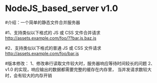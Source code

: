 # NodeJS_based_server v1.0

#介绍：一个简单的静态文件合并服务器

#1、支持类似以下格式的 JS 或 CSS 文件合并请求
http://assets.example.com/foo/??bar.js,baz.js

#2、支持类似以下格式的普通 JS 或 CSS 文件请求
http://assets.example.com/foo/bar.js

#版本修改：
1、修改串行读取文件较大时，服务器响应等待时间较长的问题
2、v1.0 的实现，响应输出的数据都需要完整的缓存在内存里，
当并发请求数较大时，会有较大的内存开销
